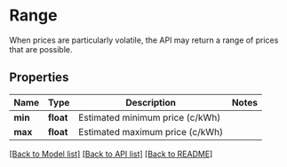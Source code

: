 # Range

When prices are particularly volatile, the API may return a range of prices that are possible.

## Properties
Name | Type | Description | Notes
------------ | ------------- | ------------- | -------------
**min** | **float** | Estimated minimum price (c/kWh) | 
**max** | **float** | Estimated maximum price (c/kWh) | 

[[Back to Model list]](../README.md#documentation-for-models) [[Back to API list]](../README.md#documentation-for-api-endpoints) [[Back to README]](../README.md)


